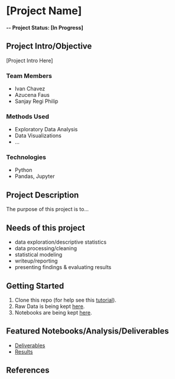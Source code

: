# [Project Name]

#### -- Project Status: [In Progress]

## Project Intro/Objective
[Project Intro Here]

### Team Members
* Ivan Chavez
* Azucena Faus
* Sanjay Regi Philip


### Methods Used
* Exploratory Data Analysis
* Data Visualizations
* ...

### Technologies
* Python
* Pandas, Jupyter


## Project Description
The purpose of this project is to...

## Needs of this project 

- data exploration/descriptive statistics
- data processing/cleaning
- statistical modeling
- writeup/reporting
- presenting findings & evaluating results

## Getting Started

1. Clone this repo (for help see this [tutorial](https://help.github.com/articles/cloning-a-repository/)).
2. Raw Data is being kept [here](data).
3. Notebooks are being kept [here](notebooks).



## Featured Notebooks/Analysis/Deliverables
* [Deliverables](deliverables)
* [Results](notebooks)

## References



